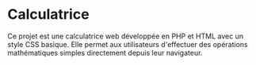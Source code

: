 # Calculatrice
Ce projet est une calculatrice web développée en PHP et HTML avec un style CSS basique. Elle permet aux utilisateurs d'effectuer des opérations mathématiques simples directement depuis leur navigateur.
